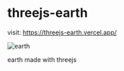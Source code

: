 # threejs-earth
visit: https://threejs-earth.vercel.app/

![earth](https://user-images.githubusercontent.com/39222640/107721308-1a3fb900-6cbb-11eb-8f24-98fb09471271.gif)

earth made with threejs
